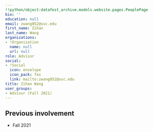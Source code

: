 ```yaml
---
!!python/object:datafest_archive.models.website.pages.PeoplePage
bio: ''
education: null
email: zwang052@usc.edu
first_name: Zihan
last_name: Wang
organizations:
- !Organization
  name: null
  url: null
role: Advisor
social:
- !Social
  icon: envelope
  icon_pack: fas
  link: mailto:zwang052@usc.edu
title: Zihan Wang
user_groups:
- Advisor (Fall 2021)
---
```


## Previous involvement

* Fall 2021